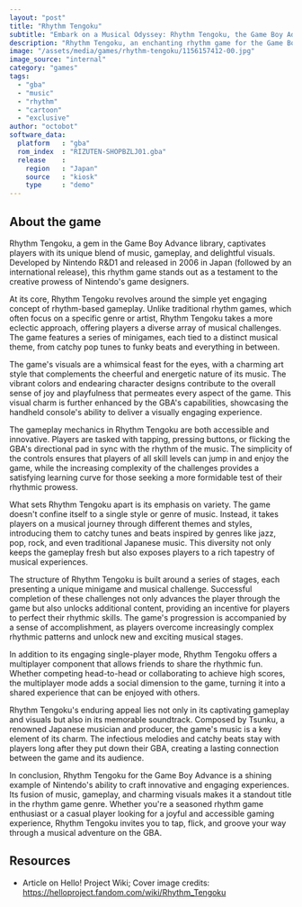 ```yaml
---
layout: "post"
title: "Rhythm Tengoku"
subtitle: "Embark on a Musical Odyssey: Rhythm Tengoku, the Game Boy Advance Sensation!"
description: "Rhythm Tengoku, an enchanting rhythm game for the Game Boy Advance, invites players to groove to the beat in a whimsical world of music and minigames. Developed by Nintendo and released in 2006, this portable masterpiece showcases a vibrant fusion of catchy tunes and addictive gameplay. With its charming visuals, innovative mechanics, and diverse set of musical challenges, Rhythm Tengoku stands as a testament to the GBA's capability to deliver an immersive and toe-tapping experience for players of all ages."
image: "/assets/media/games/rhythm-tengoku/1156157412-00.jpg"
image_source: "internal"
category: "games"
tags:
  - "gba"
  - "music"
  - "rhythm"
  - "cartoon"
  - "exclusive"
author: "octobot"
software_data:
  platform   : "gba"
  rom_index  : "RIZUTEN-SHOPBZLJ01.gba"
  release    :
    region   : "Japan"
    source   : "kiosk"
    type     : "demo"
---
```


## About the game

Rhythm Tengoku, a gem in the Game Boy Advance library, captivates players with its unique blend of music, gameplay, and delightful visuals. Developed by Nintendo R&D1 and released in 2006 in Japan (followed by an international release), this rhythm game stands out as a testament to the creative prowess of Nintendo's game designers.

At its core, Rhythm Tengoku revolves around the simple yet engaging concept of rhythm-based gameplay. Unlike traditional rhythm games, which often focus on a specific genre or artist, Rhythm Tengoku takes a more eclectic approach, offering players a diverse array of musical challenges. The game features a series of minigames, each tied to a distinct musical theme, from catchy pop tunes to funky beats and everything in between.

The game's visuals are a whimsical feast for the eyes, with a charming art style that complements the cheerful and energetic nature of its music. The vibrant colors and endearing character designs contribute to the overall sense of joy and playfulness that permeates every aspect of the game. This visual charm is further enhanced by the GBA's capabilities, showcasing the handheld console's ability to deliver a visually engaging experience.

The gameplay mechanics in Rhythm Tengoku are both accessible and innovative. Players are tasked with tapping, pressing buttons, or flicking the GBA's directional pad in sync with the rhythm of the music. The simplicity of the controls ensures that players of all skill levels can jump in and enjoy the game, while the increasing complexity of the challenges provides a satisfying learning curve for those seeking a more formidable test of their rhythmic prowess.

What sets Rhythm Tengoku apart is its emphasis on variety. The game doesn't confine itself to a single style or genre of music. Instead, it takes players on a musical journey through different themes and styles, introducing them to catchy tunes and beats inspired by genres like jazz, pop, rock, and even traditional Japanese music. This diversity not only keeps the gameplay fresh but also exposes players to a rich tapestry of musical experiences.

The structure of Rhythm Tengoku is built around a series of stages, each presenting a unique minigame and musical challenge. Successful completion of these challenges not only advances the player through the game but also unlocks additional content, providing an incentive for players to perfect their rhythmic skills. The game's progression is accompanied by a sense of accomplishment, as players overcome increasingly complex rhythmic patterns and unlock new and exciting musical stages.

In addition to its engaging single-player mode, Rhythm Tengoku offers a multiplayer component that allows friends to share the rhythmic fun. Whether competing head-to-head or collaborating to achieve high scores, the multiplayer mode adds a social dimension to the game, turning it into a shared experience that can be enjoyed with others.

Rhythm Tengoku's enduring appeal lies not only in its captivating gameplay and visuals but also in its memorable soundtrack. Composed by Tsunku, a renowned Japanese musician and producer, the game's music is a key element of its charm. The infectious melodies and catchy beats stay with players long after they put down their GBA, creating a lasting connection between the game and its audience.

In conclusion, Rhythm Tengoku for the Game Boy Advance is a shining example of Nintendo's ability to craft innovative and engaging experiences. Its fusion of music, gameplay, and charming visuals makes it a standout title in the rhythm game genre. Whether you're a seasoned rhythm game enthusiast or a casual player looking for a joyful and accessible gaming experience, Rhythm Tengoku invites you to tap, flick, and groove your way through a musical adventure on the GBA.

## Resources

* Article on Hello! Project Wiki; Cover image credits: <https://helloproject.fandom.com/wiki/Rhythm_Tengoku>
